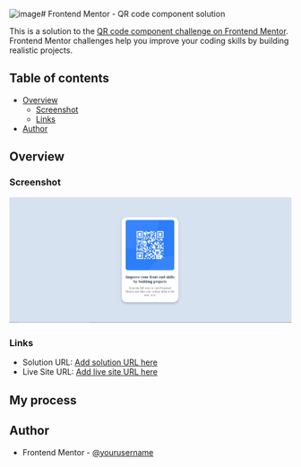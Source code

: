 ![image](https://github.com/ArjunO-008/qr-code-component-Frontend-Mentor/assets/99176688/44f58b9a-699e-4c04-8e41-95b1103b3d03)# Frontend Mentor - QR code component solution

This is a solution to the [QR code component challenge on Frontend Mentor](https://www.frontendmentor.io/challenges/qr-code-component-iux_sIO_H). Frontend Mentor challenges help you improve your coding skills by building realistic projects. 

## Table of contents

- [Overview](#overview)
  - [Screenshot](#screenshot)
  - [Links](#links)
- [Author](#author)
## Overview

### Screenshot

![](./screenshot.jpg)


### Links

- Solution URL: [Add solution URL here](https://your-solution-url.com)
- Live Site URL: [Add live site URL here](https://arjuno-008.github.io/qr-code-component-Frontend-Mentor/)

## My process


## Author

- Frontend Mentor - [@yourusername](https://www.frontendmentor.io/profile/ArjunO-008)

